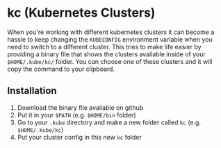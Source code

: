 # kc (Kubernetes Clusters)

When you're working with different kubernetes clusters it can become a hassle to keep changing the `KUBECONFIG` environment variable when you need to switch to a different cluster.
This tries to make life easier by providing a binary file that shows the clusters available inside of your `$HOME/.kube/kc/` folder. You can choose one of these clusters and it will copy the command to your clipboard.

## Installation
1. Download the binary file available on github
2. Put it in your `$PATH` (e.g. `$HOME/bin` folder)
3. Go to your `.kube` directory and make a new folder called `kc` (e.g. `$HOME/.kube/kc`)
4. Put your cluster config in this new `kc` folder
